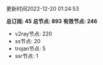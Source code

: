 更新时间2022-12-20 01:24:53

**总订阅: 45**
**总节点: 893**
**有效节点: 246**
- v2ray节点: 220
- ss节点: 20
- trojan节点: 5
- ssr节点: 1
